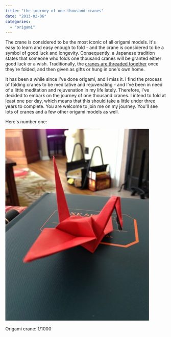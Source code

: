 ```yaml
---
title: "the journey of one thousand cranes"
date: "2013-02-06"
categories: 
  - "origami"
---
```


The crane is considered to be the most iconic of all origami models. It's easy to learn and easy enough to fold - and the crane is considered to be a symbol of good luck and longevity. Consequently, a Japanese tradition states that someone who folds one thousand cranes will be granted either good luck or a wish. Traditionally, the [cranes are threaded together](http://en.wikipedia.org/wiki/Thousand_origami_cranes) once they're folded, and then given as gifts or hung in one's own home.

It has been a while since I've done origami, and I miss it. I find the process of folding cranes to be meditative and rejuvenating - and I've been in need of a little meditation and rejuvenation in my life lately. Therefore, I've decided to embark on the journey of one thousand cranes. I intend to fold at least one per day, which means that this should take a little under three years to complete. You are welcome to join me on my journey. You'll see lots of cranes and a few other origami models as well.

Here's number one:

![Origami crane: 1/1000](crane.jpg)

Origami crane: 1/1000

